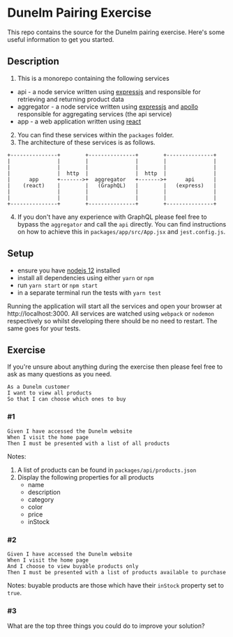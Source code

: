 # Dunelm Pairing Exercise

This repo contains the source for the Dunelm pairing exercise. Here's some useful information to get you started.

## Description

1. This is a monorepo containing the following services
- api - a node service written using [expressjs](https://expressjs.com/) and responsible for retrieving and returning product data
- aggregator - a node service written using [expressjs](https://expressjs.com/) and [apollo](https://www.apollographql.com/docs/) responsible for aggregating services (the api service)
- app - a web application written using [react](https://reactjs.org/docs/getting-started.html)
    
2. You can find these services within the `packages` folder.
3. The architecture of these services is as follows.

```
+---------------+        +---------------+        +---------------+
|               |        |               |        |               |
|               |        |               |        |               |
|               |  http  |               |  http  |               |
|      app      +------->+  aggregator   +------->+      api      |
|    (react)    |        |   (GraphQL)   |        |   (express)   |
|               |        |               |        |               |
|               |        |               |        |               |
+---------------+        +---------------+        +---------------+
```

4. If you don't have any experience with GraphQL please feel free to bypass the `aggregator` and call the `api` directly. You can find instructions on how to achieve this in `packages/app/src/App.jsx` and `jest.config.js`.

## Setup

* ensure you have [nodejs 12](https://nodejs.org/en/) installed
* install all dependencies using either `yarn` or `npm`
* run `yarn start` or `npm start`
* in a separate terminal run the tests with `yarn test`

Running the application will start all the services and open your browser at http://localhost:3000. All services are watched using `webpack` or `nodemon` respectively so whilst developing there should be no need to restart. The same goes for your tests.

## Exercise

If you're unsure about anything during the exercise then please feel free to ask as many questions as you need.

```
As a Dunelm customer
I want to view all products
So that I can choose which ones to buy
```

### #1

```
Given I have accessed the Dunelm website
When I visit the home page
Then I must be presented with a list of all products
```

Notes:
 1. A list of products can be found in `packages/api/products.json`
 2. Display the following properties for all products
    - name
    - description
    - category
    - color
    - price
    - inStock
    
### #2

```
Given I have accessed the Dunelm website
When I visit the home page
And I choose to view buyable products only
Then I must be presented with a list of products available to purchase
```

Notes: buyable products are those which have their `inStock` property set to `true`.

### #3

What are the top three things you could do to improve your solution?
